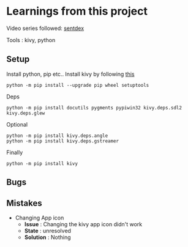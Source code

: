 # Learnings from this project

Video series followed: [sentdex](https://www.youtube.com/playlist?list=PLQVvvaa0QuDfwnDTZWw8H3hN_VRQfq8rF)

Tools : kivy, python

## Setup

Install python, pip etc..
Install kivy by following [this](https://kivy.org/doc/stable/installation/installation-windows.html)

```shell
python -m pip install --upgrade pip wheel setuptools
```

Deps
```shell
python -m pip install docutils pygments pypiwin32 kivy.deps.sdl2 kivy.deps.glew
```

Optional
```shell
python -m pip install kivy.deps.angle
python -m pip install kivy.deps.gstreamer
```

Finally
```shell
python -m pip install kivy
```

## Bugs


## Mistakes
+ Changing App icon
    - **Issue** : Changing the kivy app icon didn't work
    - **State** : unresolved
    - **Solution** : Nothing
